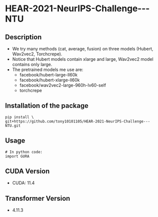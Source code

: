# HEAR-2021-NeurIPS-Challenge---NTU

## Description

- We try many methods (cat, average, fusion) on three models (Hubert, Wav2vec2, Torchcrepe).
- Notice that Hubert models contain xlarge and large, Wav2vec2 model contains only large.
- The pretrained models me use are:
  - facebook/hubert-large-ll60k
  - facebook/hubert-xlarge-ll60k
  - facebook/wav2vec2-large-960h-lv60-self
  - torchcrepe
  
## Installation of the package

```shell
pip install \
git+https://github.com/tony10101105/HEAR-2021-NeurIPS-Challenge---NTU.git
```

## Usage

```python3
# In python code:
import GURA
```

## CUDA Version

* CUDA: 11.4

## Transformer Version

* 4.11.3
